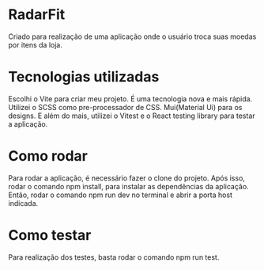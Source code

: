# RadarFit

Criado para realização de uma aplicação onde o usuário troca suas moedas por itens da loja.

# Tecnologias utilizadas

Escolhi o Vite para criar meu projeto. É uma tecnologia nova e mais rápida. Utilizei o SCSS como pre-processador de CSS. Mui(Material Ui) para os designs. E além do mais, utilizei o Vitest e o React testing library para testar a aplicação.

# Como rodar

Para rodar a aplicação, é necessário fazer o clone do projeto. Após isso, rodar o comando npm install, para instalar as dependências da aplicação. Então, rodar o comando npm run dev no terminal e abrir a porta host indicada.

# Como testar

Para realização dos testes, basta rodar o comando npm run test.
